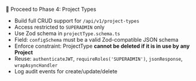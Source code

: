 🔧 Proceed to Phase 4: Project Types

- Build full CRUD support for `/api/v1/project-types`
- Access restricted to `SUPERADMIN` only
- Use Zod schema in `projectType.schema.ts`
- Field: `configSchema` must be a valid Zod-compatible JSON schema
- Enforce constraint: ProjectType **cannot be deleted if it is in use by any Project**
- Reuse: `authenticateJWT`, `requireRoles('SUPERADMIN')`, `jsonResponse`, `wrapAsyncHandler`
- Log audit events for create/update/delete
